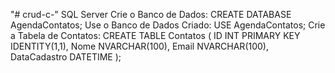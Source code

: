 "# crud-c-" 
SQL Server
Crie o Banco de Dados: 
CREATE DATABASE AgendaContatos;
Use o Banco de Dados Criado:
USE AgendaContatos;
Crie a Tabela de Contatos:
CREATE TABLE Contatos (
    ID INT PRIMARY KEY IDENTITY(1,1),
    Nome NVARCHAR(100),
    Email NVARCHAR(100),
    DataCadastro DATETIME
);

